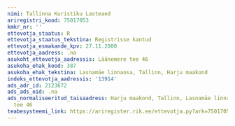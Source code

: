 ```yaml
---
nimi: Tallinna Kuristiku Lasteaed
ariregistri_kood: 75017053
kmkr_nr: ''
ettevotja_staatus: R
ettevotja_staatus_tekstina: Registrisse kantud
ettevotja_esmakande_kpv: 27.11.2000
ettevotja_aadress: .na
asukoht_ettevotja_aadressis: Läänemere tee 46
asukoha_ehak_kood: 387
asukoha_ehak_tekstina: Lasnamäe linnaosa, Tallinn, Harju maakond
indeks_ettevotja_aadressis: '13914'
ads_adr_id: 2123672
ads_ads_oid: .na
ads_normaliseeritud_taisaadress: Harju maakond, Tallinn, Lasnamäe linnaosa, Läänemere
  tee 46
teabesysteemi_link: https://ariregister.rik.ee/ettevotja.py?ark=75017053&ref=rekvisiidid
---
```

